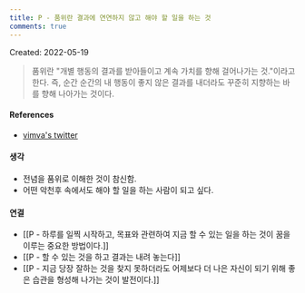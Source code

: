 ```yaml
---
title: P - 품위란 결과에 연연하지 않고 해야 할 일을 하는 것
comments: true
---
```


Created: 2022-05-19

>품위란 "개별 행동의 결과를 받아들이고 계속 가치를 향해 걸어나가는 것."이라고 한다. 즉, 순간 순간의 내 행동이 좋지 않은 결과를 내더라도 꾸준히 지향하는 바를 향해 나아가는 것이다.

#### References
- [vimva's twitter](https://twitter.com/vimva1/status/1526898505763016704)

#### 생각
- 전념을 품위로 이해한 것이 참신함.
- 어떤 악천후 속에서도 해야 할 일을 하는 사람이 되고 싶다.

#### 연결
- [[P - 하루를 일찍 시작하고, 목표와 관련하여 지금 할 수 있는 일을 하는 것이 꿈을 이루는 중요한 방법이다.]]
- [[P - 할 수 있는 것을 하고 결과는 내려 놓는다]]
- [[P - 지금 당장 잘하는 것을 찾지 못하더라도 어제보다 더 나은 자신이 되기 위해 좋은 습관을 형성해 나가는 것이 발전이다.]]
